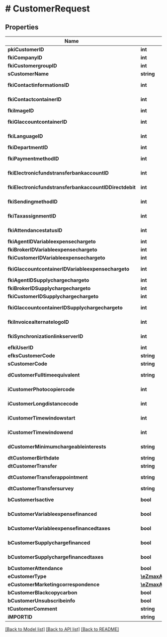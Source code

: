 # # CustomerRequest

## Properties

Name | Type | Description | Notes
------------ | ------------- | ------------- | -------------
**pkiCustomerID** | **int** | The unique ID of the Customer. | [optional]
**fkiCompanyID** | **int** | The unique ID of the Company |
**fkiCustomergroupID** | **int** | The unique ID of the Customergroup |
**sCustomerName** | **string** | The name of the Customer |
**fkiContactinformationsID** | **int** | The unique ID of the Contactinformations |
**fkiContactcontainerID** | **int** | The unique ID of the Contactcontainer |
**fkiImageID** | **int** | The unique ID of the Image |
**fkiGlaccountcontainerID** | **int** | The unique ID of the Glaccountcontainer |
**fkiLanguageID** | **int** | The unique ID of the Language.  Valid values:  |Value|Description| |-|-| |1|French| |2|English| |
**fkiDepartmentID** | **int** | The unique ID of the Department |
**fkiPaymentmethodID** | **int** | The unique ID of the Paymentmethod |
**fkiElectronicfundstransferbankaccountID** | **int** | The unique ID of the Electronicfundstransferbankaccount |
**fkiElectronicfundstransferbankaccountIDDirectdebit** | **int** | The unique ID of the Electronicfundstransferbankaccount |
**fkiSendingmethodID** | **int** | The unique ID of the Sendingmethod |
**fkiTaxassignmentID** | **int** | The unique ID of the Taxassignment.  Valid values:  |Value|Description| |-|-| |1|No tax| |2|GST| |3|HST (ON)| |4|HST (NB)| |5|HST (NS)| |6|HST (NL)| |7|HST (PE)| |8|GST + QST (QC)| |9|GST + QST (QC) Non-Recoverable| |10|GST + PST (BC)| |11|GST + PST (SK)| |12|GST + RST (MB)| |13|GST + PST (BC) Non-Recoverable| |14|GST + PST (SK) Non-Recoverable| |15|GST + RST (MB) Non-Recoverable| |
**fkiAttendancestatusID** | **int** | The unique ID of the Attendancestatus |
**fkiAgentIDVariableexpensechargeto** | **int** | The unique ID of the Agent. |
**fkiBrokerIDVariableexpensechargeto** | **int** | The unique ID of the Broker. |
**fkiCustomerIDVariableexpensechargeto** | **int** | The unique ID of the Customer. |
**fkiGlaccountcontainerIDVariableexpensechargeto** | **int** | The unique ID of the Glaccountcontainer |
**fkiAgentIDSupplychargechargeto** | **int** | The unique ID of the Agent. |
**fkiBrokerIDSupplychargechargeto** | **int** | The unique ID of the Broker. |
**fkiCustomerIDSupplychargechargeto** | **int** | The unique ID of the Customer. |
**fkiGlaccountcontainerIDSupplychargechargeto** | **int** | The unique ID of the Glaccountcontainer |
**fkiInvoicealternatelogoID** | **int** | The unique ID of the Invoicealternatelogo |
**fkiSynchronizationlinkserverID** | **int** | The unique ID of the Synchronizationlinkserver |
**efkiUserID** | **int** | The unique ID of the User | [optional]
**efksCustomerCode** | **string** | The code of the Customer | [optional]
**sCustomerCode** | **string** | The code of the Customer |
**dCustomerFulltimeequivalent** | **string** | The fulltimeequivalent of the Customer |
**iCustomerPhotocopiercode** | **int** | The photocopiercode of the Customer |
**iCustomerLongdistancecode** | **int** | The longdistancecode of the Customer |
**iCustomerTimewindowstart** | **int** | The timewindowstart of the Customer |
**iCustomerTimewindowend** | **int** | The timewindowend of the Customer |
**dCustomerMinimumchargeableinterests** | **string** | The minimumchargeableinterests of the Customer |
**dtCustomerBirthdate** | **string** | The birthdate of the Customer |
**dtCustomerTransfer** | **string** | The transfer of the Customer |
**dtCustomerTransferappointment** | **string** | The transferappointment of the Customer |
**dtCustomerTransfersurvey** | **string** | The transfersurvey of the Customer |
**bCustomerIsactive** | **bool** | Whether the customer is active or not |
**bCustomerVariableexpensefinanced** | **bool** | Whether if it&#39;s an variableexpensefinanced |
**bCustomerVariableexpensefinancedtaxes** | **bool** | Whether if it&#39;s an variableexpensefinancedtaxes |
**bCustomerSupplychargefinanced** | **bool** | Whether if it&#39;s an supplychargefinanced |
**bCustomerSupplychargefinancedtaxes** | **bool** | Whether if it&#39;s an supplychargefinancedtaxes |
**bCustomerAttendance** | **bool** | Whether if it&#39;s an attendance |
**eCustomerType** | [**\eZmaxAPI\Model\FieldECustomerType**](FieldECustomerType.md) |  |
**eCustomerMarketingcorrespondence** | [**\eZmaxAPI\Model\FieldECustomerMarketingcorrespondence**](FieldECustomerMarketingcorrespondence.md) |  |
**bCustomerBlackcopycarbon** | **bool** | Whether if it&#39;s an blackcopycarbon |
**bCustomerUnsubscribeinfo** | **bool** | Whether if it&#39;s an unsubscribeinfo |
**tCustomerComment** | **string** | The comment of the Customer |
**iMPORTID** | **string** |  | [optional]

[[Back to Model list]](../../README.md#models) [[Back to API list]](../../README.md#endpoints) [[Back to README]](../../README.md)
